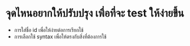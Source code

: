 # จุดไหนอยากให้ปรับปรุง เพื่อที่จะ test ให้ง่ายขึ้น
- การใส่ชื่อ id เพื่อให้ง่ายต่อการเรียกใช้
- การเลือกใช้ syntax เพื่อให้ตรงกับสิ่งที่ต้องการใช้ 
